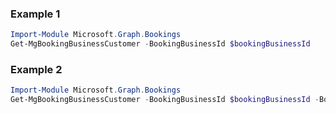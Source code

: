 ### Example 1
```powershell
Import-Module Microsoft.Graph.Bookings
Get-MgBookingBusinessCustomer -BookingBusinessId $bookingBusinessId
```
### Example 2
```powershell
Import-Module Microsoft.Graph.Bookings
Get-MgBookingBusinessCustomer -BookingBusinessId $bookingBusinessId -BookingCustomerBaseId $bookingCustomerBaseId
```
